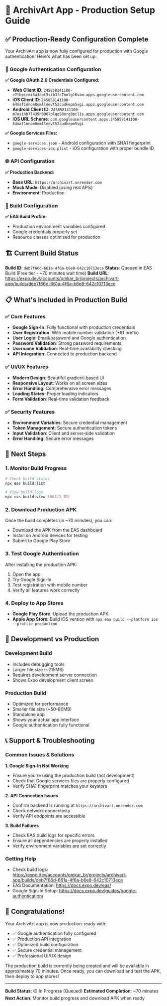 # 🚀 ArchivArt App - Production Setup Guide

## ✅ Production-Ready Configuration Complete

Your ArchivArt app is now fully configured for production with Google authentication! Here's what has been set up:

### 🔐 Google Authentication Configuration

**✅ Google OAuth 2.0 Credentials Configured:**
- **Web Client ID**: `245858141100-e7tbpirmi8a3dot5sib3fc7nmlg16vam.apps.googleusercontent.com`
- **iOS Client ID**: `245858141100-64maf1nnom0omlleevt52cudkepm5vgi.apps.googleusercontent.com`
- **Android Client ID**: `245858141100-m7osihh7l439n0967plqq58org8pcl1s.apps.googleusercontent.com`
- **iOS URL Scheme**: `com.googleusercontent.apps.245858141100-64maf1nnom0omlleevt52cudkepm5vgi`

**✅ Google Services Files:**
- `google-services.json` - Android configuration with SHA1 fingerprint
- `google-services-ios.plist` - iOS configuration with proper bundle ID

### 🌐 API Configuration

**✅ Production Backend:**
- **Base URL**: `https://archivart.onrender.com`
- **Mock Mode**: Disabled (using real APIs)
- **Environment**: Production

### 📱 Build Configuration

**✅ EAS Build Profile:**
- Production environment variables configured
- Google credentials properly set
- Resource classes optimized for production

## 🏗️ Current Build Status

**Build ID**: `deb7f66d-661a-4f6a-b6e8-642c10713ece`
**Status**: Queued in EAS Build (Free tier - ~70 minutes wait time)
**Build URL**: https://expo.dev/accounts/omkar_br/projects/archivart-app/builds/deb7f66d-661a-4f6a-b6e8-642c10713ece

## 📋 What's Included in Production Build

### ✅ Core Features
- **Google Sign-In**: Fully functional with production credentials
- **User Registration**: With mobile number validation (+91 prefix)
- **User Login**: Email/password and Google authentication
- **Password Validation**: Strong password requirements
- **Username Validation**: Real-time availability checking
- **API Integration**: Connected to production backend

### ✅ UI/UX Features
- **Modern Design**: Beautiful gradient-based UI
- **Responsive Layout**: Works on all screen sizes
- **Error Handling**: Comprehensive error messages
- **Loading States**: Proper loading indicators
- **Form Validation**: Real-time validation feedback

### ✅ Security Features
- **Environment Variables**: Secure credential management
- **Token Management**: Secure authentication tokens
- **Input Validation**: Client and server-side validation
- **Error Handling**: Secure error messages

## 🚀 Next Steps

### 1. Monitor Build Progress
```bash
# Check build status
npx eas build:list

# View build logs
npx eas build:view [BUILD_ID]
```

### 2. Download Production APK
Once the build completes (in ~70 minutes), you can:
- Download the APK from the EAS dashboard
- Install on Android devices for testing
- Submit to Google Play Store

### 3. Test Google Authentication
After installing the production APK:
1. Open the app
2. Try Google Sign-In
3. Test registration with mobile number
4. Verify all features work correctly

### 4. Deploy to App Stores
- **Google Play Store**: Upload the production APK
- **Apple App Store**: Build iOS version with `npx eas build --platform ios --profile production`

## 🔧 Development vs Production

### Development Build
- Includes debugging tools
- Larger file size (~215MB)
- Requires development server connection
- Shows Expo development client screen

### Production Build
- Optimized for performance
- Smaller file size (~50-80MB)
- Standalone app
- Shows your actual app interface
- Google authentication fully functional

## 📞 Support & Troubleshooting

### Common Issues & Solutions

**1. Google Sign-In Not Working**
- Ensure you're using the production build (not development)
- Check that Google services files are properly configured
- Verify SHA1 fingerprint matches your keystore

**2. API Connection Issues**
- Confirm backend is running at `https://archivart.onrender.com`
- Check network connectivity
- Verify API endpoints are accessible

**3. Build Failures**
- Check EAS build logs for specific errors
- Ensure all dependencies are properly installed
- Verify environment variables are set correctly

### Getting Help
- Check build logs: https://expo.dev/accounts/omkar_br/projects/archivart-app/builds/deb7f66d-661a-4f6a-b6e8-642c10713ece
- EAS Documentation: https://docs.expo.dev/eas/
- Google Sign-In Setup: https://docs.expo.dev/guides/google-authentication/

## 🎉 Congratulations!

Your ArchivArt app is now production-ready with:
- ✅ Google authentication fully configured
- ✅ Production API integration
- ✅ Optimized build configuration
- ✅ Secure credential management
- ✅ Professional UI/UX design

The production build is currently being created and will be available in approximately 70 minutes. Once ready, you can download and test the APK, then deploy to app stores!

---

**Build Status**: 🟡 In Progress (Queued)
**Estimated Completion**: ~70 minutes
**Next Action**: Monitor build progress and download APK when ready
